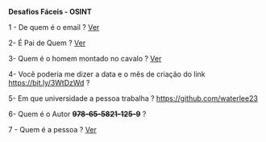 <b>Desafios Fáceis - OSINT </b>

1 - De quem é o email ? 
<a href="https://github.com/osintbt/artefatos/blob/b7b4a3cc1f5ca1825b75151b39d09d30fc54c663/pb.asc"> Ver </a>

2- É Pai de Quem ? 
<a href="https://github.com/osintbt/artefatos/blob/94c14fd7ac9586c8a8b0e1aae9f5f0370f3d90e0/img1.png"> Ver </a>

3- Quem é o homem montado no cavalo ? 
<a href="https://github.com/osintbt/artefatos/blob/8a8354386e2fa5c3f1c65055bb0c8a10bc23a639/img2.png"> Ver </a>

4- Você poderia me dizer a data e o mês de criação do link https://bit.ly/3WtDzWd ?

5- Em que universidade a pessoa trabalha ? https://github.com/waterlee23 

6- Quem é o Autor <b><s>978-65-5821-125-9</b></s> ?

7 - Quem é a pessoa ?
<a href="https://github.com/osintbt/artefatos/blob/992e4c50122738e3957a5c7329f1886c61e7bab1/img3.jpg"> Ver </a>
